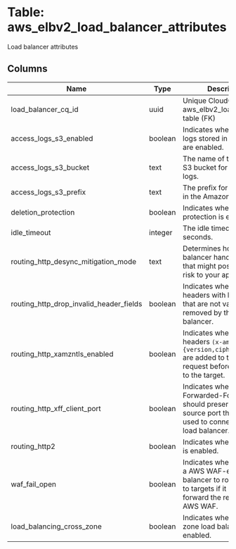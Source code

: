 
# Table: aws_elbv2_load_balancer_attributes
Load balancer attributes
## Columns
| Name        | Type           | Description  |
| ------------- | ------------- | -----  |
|load_balancer_cq_id|uuid|Unique CloudQuery ID of aws_elbv2_load_balancers table (FK)|
|access_logs_s3_enabled|boolean|Indicates whether access logs stored in Amazon S3 are enabled.|
|access_logs_s3_bucket|text|The name of the Amazon S3 bucket for the access logs.|
|access_logs_s3_prefix|text|The prefix for the location in the Amazon S3 bucket.|
|deletion_protection|boolean|Indicates whether deletion protection is enabled.|
|idle_timeout|integer|The idle timeout value, in seconds.|
|routing_http_desync_mitigation_mode|text|Determines how the load balancer handles requests that might pose a security risk to your application.|
|routing_http_drop_invalid_header_fields|boolean|Indicates whether HTTP headers with header fields that are not valid are removed by the load balancer.|
|routing_http_xamzntls_enabled|boolean|Indicates whether the two headers `(x-amzn-tls-{version,cipher-suite})` are added to the client request before sending it to the target.|
|routing_http_xff_client_port|boolean|Indicates whether the X-Forwarded-For header should preserve the source port that the client used to connect to the load balancer.|
|routing_http2|boolean|Indicates whether HTTP/2 is enabled.|
|waf_fail_open|boolean|Indicates whether to allow a AWS WAF-enabled load balancer to route requests to targets if it is unable to forward the request to AWS WAF.|
|load_balancing_cross_zone|boolean|Indicates whether cross-zone load balancing is enabled.|
